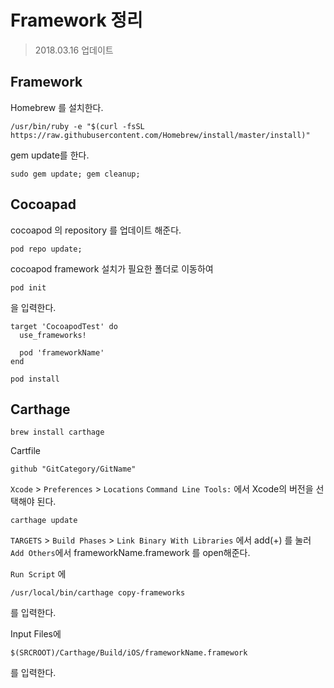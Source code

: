 # Framework 정리
> 2018.03.16 업데이트

## Framework
Homebrew 를 설치한다.
```
/usr/bin/ruby -e "$(curl -fsSL https://raw.githubusercontent.com/Homebrew/install/master/install)"
```

gem update를 한다.
```
sudo gem update; gem cleanup;
```


## Cocoapad
cocoapod 의 repository 를 업데이트 해준다.
```
pod repo update;
```

cocoapod framework 설치가 필요한 폴더로 이동하여
```
pod init
```
을 입력한다.


```
target 'CocoapodTest' do
  use_frameworks!

  pod 'frameworkName'
end
```

```
pod install
```

## Carthage
```
brew install carthage
```

Cartfile
```
github "GitCategory/GitName"
```

`Xcode` > `Preferences` > `Locations`
`Command Line Tools:` 에서 Xcode의 버전을 선택해야 된다.

```
carthage update
```
`TARGETS` > `Build Phases` > `Link Binary With Libraries` 에서
add(+) 를 눌러 `Add Others`에서 frameworkName.framework 를 open해준다.

`Run Script` 에 
```
/usr/local/bin/carthage copy-frameworks
```
를 입력한다.

Input Files에
```
$(SRCROOT)/Carthage/Build/iOS/frameworkName.framework
```
를 입력한다.